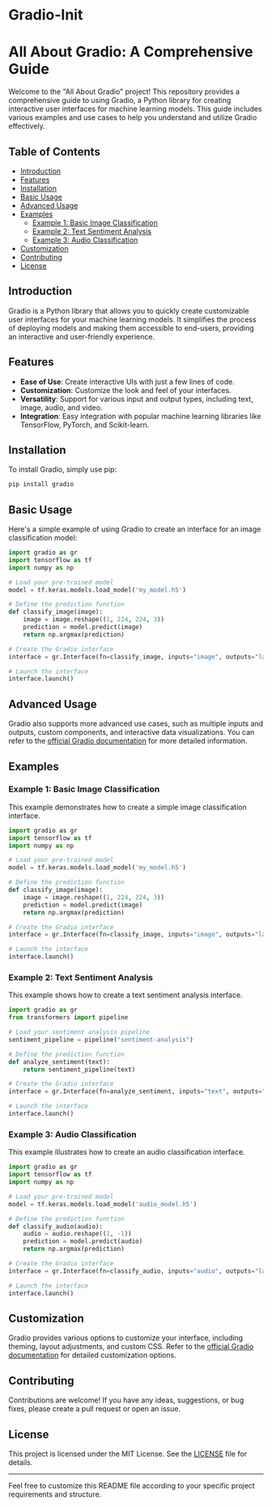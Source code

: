 # Gradio-Init
# All About Gradio: A Comprehensive Guide

Welcome to the "All About Gradio" project! This repository provides a comprehensive guide to using Gradio, a Python library for creating interactive user interfaces for machine learning models. This guide includes various examples and use cases to help you understand and utilize Gradio effectively.

## Table of Contents

- [Introduction](#introduction)
- [Features](#features)
- [Installation](#installation)
- [Basic Usage](#basic-usage)
- [Advanced Usage](#advanced-usage)
- [Examples](#examples)
  - [Example 1: Basic Image Classification](#example-1-basic-image-classification)
  - [Example 2: Text Sentiment Analysis](#example-2-text-sentiment-analysis)
  - [Example 3: Audio Classification](#example-3-audio-classification)
- [Customization](#customization)
- [Contributing](#contributing)
- [License](#license)

## Introduction

Gradio is a Python library that allows you to quickly create customizable user interfaces for your machine learning models. It simplifies the process of deploying models and making them accessible to end-users, providing an interactive and user-friendly experience.

## Features

- **Ease of Use**: Create interactive UIs with just a few lines of code.
- **Customization**: Customize the look and feel of your interfaces.
- **Versatility**: Support for various input and output types, including text, image, audio, and video.
- **Integration**: Easy integration with popular machine learning libraries like TensorFlow, PyTorch, and Scikit-learn.

## Installation

To install Gradio, simply use pip:

```bash
pip install gradio
```

## Basic Usage

Here's a simple example of using Gradio to create an interface for an image classification model:

```python
import gradio as gr
import tensorflow as tf
import numpy as np

# Load your pre-trained model
model = tf.keras.models.load_model('my_model.h5')

# Define the prediction function
def classify_image(image):
    image = image.reshape((1, 224, 224, 3))
    prediction = model.predict(image)
    return np.argmax(prediction)

# Create the Gradio interface
interface = gr.Interface(fn=classify_image, inputs="image", outputs="label")

# Launch the interface
interface.launch()
```

## Advanced Usage

Gradio also supports more advanced use cases, such as multiple inputs and outputs, custom components, and interactive data visualizations. You can refer to the [official Gradio documentation](https://gradio.app/docs/) for more detailed information.

## Examples

### Example 1: Basic Image Classification

This example demonstrates how to create a simple image classification interface.

```python
import gradio as gr
import tensorflow as tf
import numpy as np

# Load your pre-trained model
model = tf.keras.models.load_model('my_model.h5')

# Define the prediction function
def classify_image(image):
    image = image.reshape((1, 224, 224, 3))
    prediction = model.predict(image)
    return np.argmax(prediction)

# Create the Gradio interface
interface = gr.Interface(fn=classify_image, inputs="image", outputs="label")

# Launch the interface
interface.launch()
```

### Example 2: Text Sentiment Analysis

This example shows how to create a text sentiment analysis interface.

```python
import gradio as gr
from transformers import pipeline

# Load your sentiment analysis pipeline
sentiment_pipeline = pipeline("sentiment-analysis")

# Define the prediction function
def analyze_sentiment(text):
    return sentiment_pipeline(text)

# Create the Gradio interface
interface = gr.Interface(fn=analyze_sentiment, inputs="text", outputs="label")

# Launch the interface
interface.launch()
```

### Example 3: Audio Classification

This example illustrates how to create an audio classification interface.

```python
import gradio as gr
import tensorflow as tf
import numpy as np

# Load your pre-trained model
model = tf.keras.models.load_model('audio_model.h5')

# Define the prediction function
def classify_audio(audio):
    audio = audio.reshape((1, -1))
    prediction = model.predict(audio)
    return np.argmax(prediction)

# Create the Gradio interface
interface = gr.Interface(fn=classify_audio, inputs="audio", outputs="label")

# Launch the interface
interface.launch()
```

## Customization

Gradio provides various options to customize your interface, including theming, layout adjustments, and custom CSS. Refer to the [official Gradio documentation](https://gradio.app/docs/#customization) for detailed customization options.

## Contributing

Contributions are welcome! If you have any ideas, suggestions, or bug fixes, please create a pull request or open an issue. 

## License

This project is licensed under the MIT License. See the [LICENSE](LICENSE) file for details.

---

Feel free to customize this README file according to your specific project requirements and structure.
